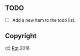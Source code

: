 
## TODO

- [ ] Add a new item to the todo list.

## Copyright

(c) [Rqt][1] 2018

[1]: https://rqt.biz
